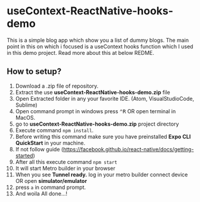 # useContext-ReactNative-hooks-demo
This is a simple blog app which show you a list of dummy blogs. The main point in this on which i focused is a useContext hooks function which I used in this demo project. Read more about this at below REDME.

## How to setup?
1. Download a .zip file of repository.
2. Extract the use **useContext-ReactNative-hooks-demo.zip** file
3. Open Extracted folder in any your favorite IDE. (Atom, VisualStudioCode, Sublime)
4. Open command prompt in windows press <kbd>⌃R</kbd> OR open terminal in MacOS.
5. go to **useContext-ReactNative-hooks-demo.zip** project directory
6. Execute command `npm install`. 
  1. Before writing this command make sure you have preinstalled **Expo CLI QuickStart** in your machine.
  2. If not follow guide (https://facebook.github.io/react-native/docs/getting-started)
7. After all this execute command `npm start`
  1. It will start Metro builder in your browser
  2. When you see **Tunnel ready.** log in your metro builder connect device OR open **simulator/emulator**
  3. press `a` in command prompt.
8. And woila All done...!
